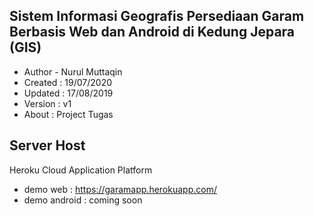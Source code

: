 ## Sistem Informasi Geografis Persediaan Garam Berbasis Web dan Android di Kedung Jepara (GIS)

- Author - Nurul Muttaqin
- Created : 19/07/2020
- Updated : 17/08/2019
- Version : v1
- About : Project Tugas


## Server Host
Heroku Cloud Application Platform

- demo web : https://garamapp.herokuapp.com/
- demo android : coming soon
